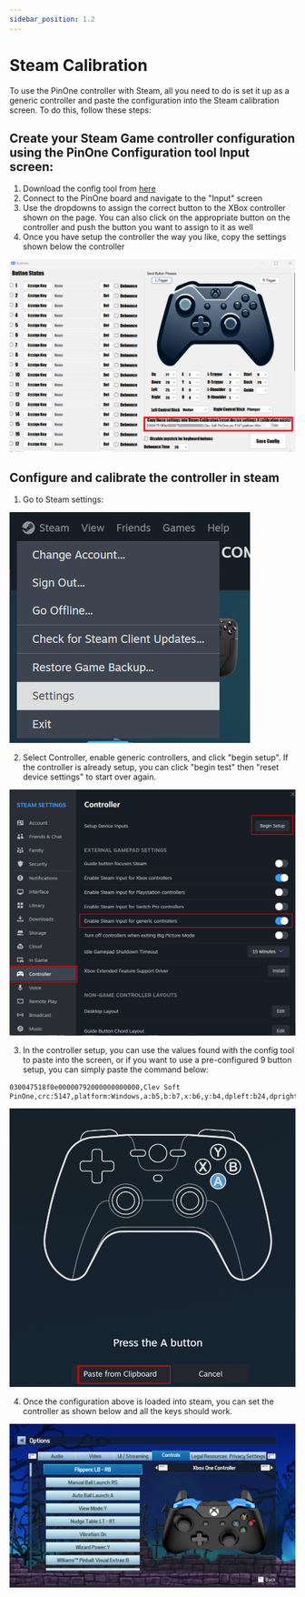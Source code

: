```yaml
---
sidebar_position: 1.2
---
```


# Steam Calibration

To use the PinOne controller with Steam, all you need to do is set it up as a generic controller and paste the configuration into the Steam calibration screen. To do this, follow these steps:

## Create your Steam Game controller configuration using the PinOne Configuration tool Input screen:

1. Download the config tool from [here](https://github.com/philipellisis/virtual-pinball-board-configurator/releases/latest/download/CSDControllerTool.exe)
2. Connect to the PinOne board and navigate to the "Input" screen
3. Use the dropdowns to assign the correct button to the XBox controller shown on the page. You can also click on the appropriate button on the controller and push the button you want to assign to it as well
4. Once you have setup the controller the way you like, copy the settings shown below the controller

![image](./img/steam5.png)

## Configure and calibrate the controller in steam

1. Go to Steam settings:

![image](./img/steam1.png)

2. Select Controller, enable generic controllers, and click "begin setup". If the controller is already setup, you can click "begin test" then "reset device settings" to start over again.

![image](./img/steam2.png)

3. In the controller setup, you can use the values found with the config tool to paste into the screen, or if you want to use a pre-configured 9 button setup, you can simply paste the command below:

```
030047518f0e00000792000000000000,Clev Soft PinOne,crc:5147,platform:Windows,a:b5,b:b7,x:b6,y:b4,dpleft:b24,dpright:b25,dpup:b26,dpdown:b27,leftx:a0,lefty:a1,righty:a2,leftshoulder:b2,lefttrigger:b3,rightshoulder:b0,righttrigger:b1,back:b28,start:b8,steam:1,
```
![image](./img/steam3.png)

4. Once the configuration above is loaded into steam, you can set the controller as shown below and all the keys should work.

![image](./img/steam4.png)